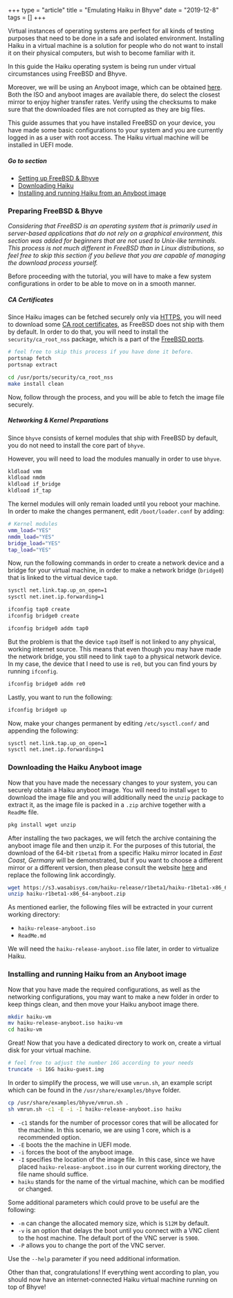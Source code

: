 +++
type = "article"
title = "Emulating Haiku in Bhyve"
date = "2019-12-8"
tags = []
+++

Virtual instances of operating systems are perfect for all kinds of testing purposes that need to be done in a safe and isolated environment. Installing Haiku in a virtual machine is a solution for people who do not want to install it on their physical computers, but wish to become familiar with it.

In this guide the Haiku operating system is being run under virtual circumstances using FreeBSD and Bhyve.

Moreover, we will be using an Anyboot image, which can be obtained [here](/get-haiku). Both the ISO and anyboot images are available there, do select the closest mirror to enjoy higher transfer rates. Verify using the checksums to make sure that the downloaded files are not corrupted as they are big files.

This guide assumes that you have installed FreeBSD on your device, you have made some basic configurations to your system and you are currently logged in as a user with root access. The Haiku virtual machine will be installed in UEFI mode.

##### Go to section

* [Setting up FreeBSD & Bhyve](#part_bhyve)
* [Downloading Haiku](#part_download)
* [Installing and running Haiku from an Anyboot image](#part_iso)

### Preparing FreeBSD & Bhyve <a name="part_bhyve"></a>

*Considering that FreeBSD is an operating system that is primarily used in server-based applications that do not rely on a graphical environment, this section was added for beginners that are not used to Unix-like terminals. This process is not much different in FreeBSD than in Linux distributions, so feel free to skip this section if you believe that you are capable of managing the download process yourself.*

Before proceeding with the tutorial, you will have to make a few system configurations in order to be able to move on in a smooth manner.

##### CA Certificates

Since Haiku images can be fetched securely only via [HTTPS](https://en.wikipedia.org/wiki/HTTPS), you will need to download some [CA root certificates](https://en.wikipedia.org/wiki/Certificate_authority), as FreeBSD does not ship with them by default. In order to do that, you will need to install the `security/ca_root_nss` package, which is a part of the [FreeBSD ports](https://www.freebsd.org/ports/).

```sh
# feel free to skip this process if you have done it before.
portsnap fetch
portsnap extract

cd /usr/ports/security/ca_root_nss
make install clean
```

Now, follow through the process, and you will be able to fetch the image file securely.

##### Networking & Kernel Preparations

Since `bhyve` consists of kernel modules that ship with FreeBSD by default, you do not need to install the core part of `bhyve`.

However, you will need to load the modules manually in order to use `bhyve`.

```sh
kldload vmm
kldload nmdm
kldload if_bridge
kldload if_tap
```

The kernel modules will only remain loaded until you reboot your machine. In order to make the changes permanent, edit `/boot/loader.conf` by adding:

```sh
# Kernel modules
vmm_load="YES"
nmdm_load="YES"
bridge_load="YES"
tap_load="YES"
```

Now, run the following commands in order to create a network device and a bridge for your virtual machine, in order to make a network bridge (`bridge0`) that is linked to the virtual device `tap0`.

```sh
sysctl net.link.tap.up_on_open=1
sysctl net.inet.ip.forwarding=1

ifconfig tap0 create
ifconfig bridge0 create

ifconfig bridge0 addm tap0
```

But the problem is that the device `tap0` itself is not linked to any physical, working internet source. This means that even though you may have made the network bridge, you still need to link `tap0` to a physical network device. In my case, the device that I need to use is `re0`, but you can find yours by running `ifconfig`.

```sh
ifconfig bridge0 addm re0
```

Lastly, you want to run the following:

```sh
ifconfig bridge0 up
```

Now, make your changes permanent by editing `/etc/sysctl.conf/` and appending the following:

```sh
sysctl net.link.tap.up_on_open=1
sysctl net.inet.ip.forwarding=1
```


### Downloading the Haiku Anyboot image <a name="part_download">

Now that you have made the necessary changes to your system, you can securely obtain a Haiku anyboot image. You will need to install `wget` to download the image file and you will additionally need the `unzip` package to extract it, as the image file is packed in a `.zip` archive together with a `ReadMe` file.

```sh
pkg install wget unzip
```

After installing the two packages, we will fetch the archive containing the anyboot image file and then unzip it. For the purposes of this tutorial, the download of the 64-bit `r1beta1` from a specific Haiku mirror located in *East Coast, Germany* will be demonstrated, but if you want to choose a different mirror or a different version, then please consult the website [here](https://www.haiku-os.org/get-haiku/) and replace the following link accordingly.

```sh
wget https://s3.wasabisys.com/haiku-release/r1beta1/haiku-r1beta1-x86_64-anyboot.zip 
unzip haiku-r1beta1-x86_64-anyboot.zip
```

As mentioned earlier, the following files will be extracted in your current working directory:
- `haiku-release-anyboot.iso`
- `ReadMe.md`

We will need the `haiku-release-anyboot.iso` file later, in order to virtualize Haiku.

### Installing and running Haiku from an Anyboot image <a name="part_iso"></a>

Now that you have made the required configurations, as well as the networking configurations, you may want to make a new folder in order to keep things clean, and then move your Haiku anyboot image there.

```sh
mkdir haiku-vm
mv haiku-release-anyboot.iso haiku-vm
cd haiku-vm
```

Great! Now that you have a dedicated directory to work on, create a virtual disk for your virtual machine.

```sh
# feel free to adjust the number 16G according to your needs
truncate -s 16G haiku-guest.img
```

In order to simplify the process, we will use `vmrun.sh`, an example script which can be found in the `/usr/share/examples/bhyve` folder.

```sh
cp /usr/share/examples/bhyve/vmrun.sh .
sh vmrun.sh -c1 -E -i -I haiku-release-anyboot.iso haiku
```

- `-c1` stands for the number of processor cores that will be allocated for the machine. In this scenario, we are using 1 core, which is a recommended option.
- `-E` boots the the machine in UEFI mode.
- `-i` forces the boot of the anyboot image.
- `-I` specifies the location of the image file. In this case, since we have placed `haiku-release-anyboot.iso` in our current working directory, the file name should suffice.
- `haiku` stands for the name of the virtual machine, which can be modified or changed.

Some additional parameters which could prove to be useful are the following:

- `-m` can change the allocated memory size, which is `512M` by default.
- `-v` is an option that delays the boot until you connect with a VNC client to the host machine. The default port of the VNC server is `5900`.
- `-P` allows you to change the port of the VNC server.

Use the `--help` parameter if you need additional information.

Other than that, congratulations! If everything went according to plan, you should now have an internet-connected Haiku virtual machine running on top of Bhyve!
